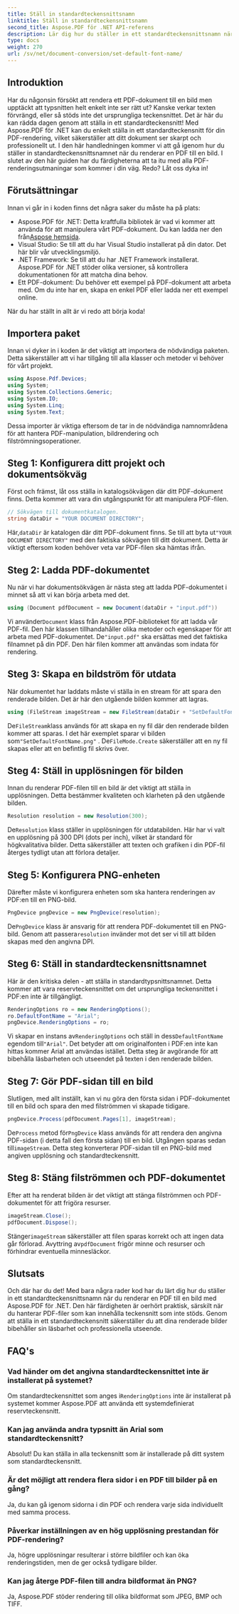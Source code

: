 ```yaml
---
title: Ställ in standardteckensnittsnamn
linktitle: Ställ in standardteckensnittsnamn
second_title: Aspose.PDF för .NET API-referens
description: Lär dig hur du ställer in ett standardteckensnittsnamn när du renderar PDF-filer till bilder med Aspose.PDF för .NET. Den här guiden täcker förutsättningar, steg-för-steg-instruktioner och vanliga frågor.
type: docs
weight: 270
url: /sv/net/document-conversion/set-default-font-name/
---
```

## Introduktion

Har du någonsin försökt att rendera ett PDF-dokument till en bild men upptäckt att typsnitten helt enkelt inte ser rätt ut? Kanske verkar texten förvrängd, eller så stöds inte det ursprungliga teckensnittet. Det är här du kan rädda dagen genom att ställa in ett standardteckensnitt! Med Aspose.PDF för .NET kan du enkelt ställa in ett standardteckensnitt för din PDF-rendering, vilket säkerställer att ditt dokument ser skarpt och professionellt ut. I den här handledningen kommer vi att gå igenom hur du ställer in standardteckensnittsnamnet när du renderar en PDF till en bild. I slutet av den här guiden har du färdigheterna att ta itu med alla PDF-renderingsutmaningar som kommer i din väg. Redo? Låt oss dyka in!

## Förutsättningar

Innan vi går in i koden finns det några saker du måste ha på plats:

- Aspose.PDF för .NET: Detta kraftfulla bibliotek är vad vi kommer att använda för att manipulera vårt PDF-dokument. Du kan ladda ner den från[Aspose hemsida](https://releases.aspose.com/pdf/net/).
- Visual Studio: Se till att du har Visual Studio installerat på din dator. Det här blir vår utvecklingsmiljö.
- .NET Framework: Se till att du har .NET Framework installerat. Aspose.PDF för .NET stöder olika versioner, så kontrollera dokumentationen för att matcha dina behov.
- Ett PDF-dokument: Du behöver ett exempel på PDF-dokument att arbeta med. Om du inte har en, skapa en enkel PDF eller ladda ner ett exempel online.

När du har ställt in allt är vi redo att börja koda!

## Importera paket

Innan vi dyker in i koden är det viktigt att importera de nödvändiga paketen. Detta säkerställer att vi har tillgång till alla klasser och metoder vi behöver för vårt projekt.

```csharp
using Aspose.Pdf.Devices;
using System;
using System.Collections.Generic;
using System.IO;
using System.Linq;
using System.Text;
```

Dessa importer är viktiga eftersom de tar in de nödvändiga namnområdena för att hantera PDF-manipulation, bildrendering och filströmningsoperationer.

## Steg 1: Konfigurera ditt projekt och dokumentsökväg

Först och främst, låt oss ställa in katalogsökvägen där ditt PDF-dokument finns. Detta kommer att vara din utgångspunkt för att manipulera PDF-filen.

```csharp
// Sökvägen till dokumentkatalogen.
string dataDir = "YOUR DOCUMENT DIRECTORY";
```
 Här,`dataDir` är katalogen där ditt PDF-dokument finns. Se till att byta ut`"YOUR DOCUMENT DIRECTORY"` med den faktiska sökvägen till ditt dokument. Detta är viktigt eftersom koden behöver veta var PDF-filen ska hämtas ifrån.

## Steg 2: Ladda PDF-dokumentet

Nu när vi har dokumentsökvägen är nästa steg att ladda PDF-dokumentet i minnet så att vi kan börja arbeta med det.

```csharp
using (Document pdfDocument = new Document(dataDir + "input.pdf"))
```
 Vi använder`Document` klass från Aspose.PDF-biblioteket för att ladda vår PDF-fil. Den här klassen tillhandahåller olika metoder och egenskaper för att arbeta med PDF-dokumentet. De`"input.pdf"` ska ersättas med det faktiska filnamnet på din PDF. Den här filen kommer att användas som indata för rendering.

## Steg 3: Skapa en bildström för utdata

När dokumentet har laddats måste vi ställa in en stream för att spara den renderade bilden. Det är här den utgående bilden kommer att lagras.

```csharp
using (FileStream imageStream = new FileStream(dataDir + "SetDefaultFontName.png", FileMode.Create))
```
 De`FileStream`klass används för att skapa en ny fil där den renderade bilden kommer att sparas. I det här exemplet sparar vi bilden som`"SetDefaultFontName.png"` . De`FileMode.Create` säkerställer att en ny fil skapas eller att en befintlig fil skrivs över.

## Steg 4: Ställ in upplösningen för bilden

Innan du renderar PDF-filen till en bild är det viktigt att ställa in upplösningen. Detta bestämmer kvaliteten och klarheten på den utgående bilden.

```csharp
Resolution resolution = new Resolution(300);
```
 De`Resolution` klass ställer in upplösningen för utdatabilden. Här har vi valt en upplösning på 300 DPI (dots per inch), vilket är standard för högkvalitativa bilder. Detta säkerställer att texten och grafiken i din PDF-fil återges tydligt utan att förlora detaljer.

## Steg 5: Konfigurera PNG-enheten

Därefter måste vi konfigurera enheten som ska hantera renderingen av PDF:en till en PNG-bild.

```csharp
PngDevice pngDevice = new PngDevice(resolution);
```
 De`PngDevice` klass är ansvarig för att rendera PDF-dokumentet till en PNG-bild. Genom att passera`resolution` invänder mot det ser vi till att bilden skapas med den angivna DPI.

## Steg 6: Ställ in standardteckensnittsnamnet

Här är den kritiska delen - att ställa in standardtypsnittsnamnet. Detta kommer att vara reservteckensnittet om det ursprungliga teckensnittet i PDF:en inte är tillgängligt.

```csharp
RenderingOptions ro = new RenderingOptions();
ro.DefaultFontName = "Arial";
pngDevice.RenderingOptions = ro;
```
 Vi skapar en instans av`RenderingOptions` och ställ in dess`DefaultFontName` egendom till`"Arial"`. Det betyder att om originalfonten i PDF:en inte kan hittas kommer Arial att användas istället. Detta steg är avgörande för att bibehålla läsbarheten och utseendet på texten i den renderade bilden.

## Steg 7: Gör PDF-sidan till en bild

Slutligen, med allt inställt, kan vi nu göra den första sidan i PDF-dokumentet till en bild och spara den med filströmmen vi skapade tidigare.

```csharp
pngDevice.Process(pdfDocument.Pages[1], imageStream);
```
 De`Process` metod för`PngDevice` klass används för att rendera den angivna PDF-sidan (i detta fall den första sidan) till en bild. Utgången sparas sedan till`imageStream`. Detta steg konverterar PDF-sidan till en PNG-bild med angiven upplösning och standardteckensnitt.

## Steg 8: Stäng filströmmen och PDF-dokumentet

Efter att ha renderat bilden är det viktigt att stänga filströmmen och PDF-dokumentet för att frigöra resurser.

```csharp
imageStream.Close();
pdfDocument.Dispose();
```
Stänger`imageStream` säkerställer att filen sparas korrekt och att ingen data går förlorad. Avyttring av`pdfDocument` frigör minne och resurser och förhindrar eventuella minnesläckor.

## Slutsats

Och där har du det! Med bara några rader kod har du lärt dig hur du ställer in ett standardteckensnittsnamn när du renderar en PDF till en bild med Aspose.PDF för .NET. Den här färdigheten är oerhört praktisk, särskilt när du hanterar PDF-filer som kan innehålla teckensnitt som inte stöds. Genom att ställa in ett standardteckensnitt säkerställer du att dina renderade bilder bibehåller sin läsbarhet och professionella utseende.

## FAQ's

### Vad händer om det angivna standardteckensnittet inte är installerat på systemet?
 Om standardteckensnittet som anges i`RenderingOptions` inte är installerat på systemet kommer Aspose.PDF att använda ett systemdefinierat reservteckensnitt.

### Kan jag använda andra typsnitt än Arial som standardteckensnitt?
Absolut! Du kan ställa in alla teckensnitt som är installerade på ditt system som standardteckensnitt.

### Är det möjligt att rendera flera sidor i en PDF till bilder på en gång?
Ja, du kan gå igenom sidorna i din PDF och rendera varje sida individuellt med samma process.

### Påverkar inställningen av en hög upplösning prestandan för PDF-rendering?
Ja, högre upplösningar resulterar i större bildfiler och kan öka renderingstiden, men de ger också tydligare bilder.

### Kan jag återge PDF-filen till andra bildformat än PNG?
Ja, Aspose.PDF stöder rendering till olika bildformat som JPEG, BMP och TIFF.